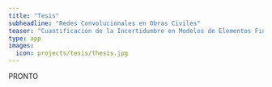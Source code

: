 ```yaml
---
title: "Tesis"
subheadline: "Redes Convolucionales en Obras Civiles"
teaser: "Cuantificación de la Incertidumbre en Modelos de Elementos Finitos Estocásticos mediante el Uso de Redes Neuronales Convolucionales"
type: app
images:
  icon: projects/tesis/thesis.jpg
---
```


PRONTO
